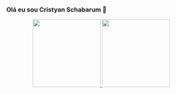 ### Olá eu sou Cristyan Schabarum 👋

<div align="center">
  <a href="https://github.com/schabarum">
  <img height="180em" src="https://github-readme-stats.vercel.app/api?username=schabarum&show_icons=true&theme=dark&include_all_commits=true&count_private=true"/>
  <img height="180em" src="https://github-readme-stats.vercel.app/api/top-langs/?username=schabarum&layout=compact&langs_count=7&theme=dark"/>
</div>
